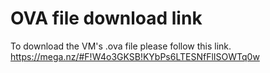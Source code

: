 ﻿# OVA file download link
To download the VM's .ova file please follow this link.
https://mega.nz/#F!W4o3GKSB!KYbPs6LTESNfFlISOWTq0w
